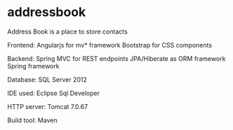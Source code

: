 # addressbook
Address Book is a place to store contacts


Frontend: 
  Angularjs for mv* framework
  Bootstrap for CSS components

Backend: 
  Spring MVC for REST endpoints
  JPA/Hiberate as ORM framework 
  Spring framework
  
Database: 
  SQL Server 2012

IDE used: 
  Eclipse
  Sql Developer
  
HTTP server:
  Tomcat 7.0.67
  
Build tool:
  Maven






